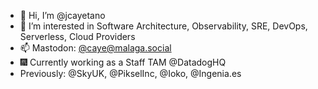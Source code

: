 - 👋 Hi, I’m @jcayetano
- 👀 I’m interested in Software Architecture, Observability, SRE, DevOps, Serverless, Cloud Providers
- 📫 Mastodon: [@caye@malaga.social](https://malaga.social/@caye)
- 🎆 Currently working as a Staff TAM @DatadogHQ
- Previously: @SkyUK, @PikselInc, @Ioko, @Ingenia.es

<!---
jcayetano/jcayetano is a ✨ special ✨ repository because its `README.md` (this file) appears on your GitHub profile.
You can click the Preview link to take a look at your changes.
--->
